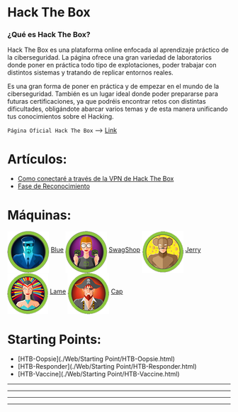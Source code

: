 # Hack The Box

### ¿Qué es Hack The Box?
Hack The Box es una plataforma online enfocada al aprendizaje práctico de la ciberseguridad. La página ofrece una gran
variedad de laboratorios donde poner en práctica todo tipo de explotaciones, poder trabajar con distintos sistemas
y tratando de replicar entornos reales.

Es una gran forma de poner en práctica y de empezar en el mundo de la ciberseguridad. También es un lugar ideal donde
poder prepararse para futuras certificaciones, ya que podréis encontrar retos con distintas dificultades, obligándote
abarcar varios temas y de esta manera unificando tus conocimientos sobre el Hacking.

`Página Oficial Hack The Box` --> [Link](https://www.hackthebox.com/)
  
  
     
# Artículos:
* [Como conectaré a través de la VPN de Hack The Box](./Articulos/Como_conectarse_a_HTB.html)  
* [Fase de Reconocimiento](./Articulos/Fase_de_reconocimiento-HTB.html)  

# Máquinas:

<a href="./Maquinas-HTB/HTB-Blue.html"><img src="../assets/images/BlueButton.png" align="middle"></a>  <a href="./Maquinas-HTB/HTB-Blue.html">Blue</a>  <a href="./Maquinas-HTB/HTB-SwagShop.html"><img src="../assets/images/SwagShopButton.png" align="middle"></a> <a href="./Maquinas-HTB/HTB-SwagShop.html">SwagShop</a>  <a href="./Maquinas-HTB/HTB-Jerry.html"><img src="../assets/images/JerryButton.png" align="middle"></a> <a href="./Maquinas-HTB/HTB-Jerry.html">Jerry</a>  <a href="./Maquinas-HTB/HTB-Lame.html"><img src="../assets/images/Lame.png" align="middle"></a> <a href="./Maquinas-HTB/HTB-Lame.html">Lame</a>  <a href="./Maquinas-HTB/HTB-Cap.html"><img src="../assets/images/Cap.png" align="middle"></a> <a href="./Maquinas-HTB/HTB-Cap.html">Cap</a> 


# Starting Points:

* [HTB-Oopsie](./Web/Starting Point/HTB-Oopsie.html)  
* [HTB-Responder](./Web/Starting Point/HTB-Responder.html)  
* [HTB-Vaccine](./Web/Starting Point/HTB-Vaccine.html)


---
---
  
    
<html lang="en">
<head>
  
</head>
<body>

<script src="https://utteranc.es/client.js"
    repo="F1r0x/gestion-comentarios"
    issue-term="pathname"
    theme="github-light"
    crossorigin="anonymous"
    async>
</script>
          
    
  </body>
</html>
  
  
---
---


 
 

  
